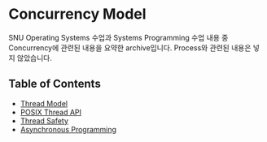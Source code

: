 # Concurrency Model

SNU Operating Systems 수업과 Systems Programming 수업 내용 중 Concurrency에 관련된 내용을 요약한 archive입니다. Process와 관련된 내용은 넣지 않았습니다.

## Table of Contents

* [Thread Model](01_thread.md)
* [POSIX Thread API](02_posix.md)
* [Thread Safety](03_safety.md)
* [Asynchronous Programming](04_async.md)
